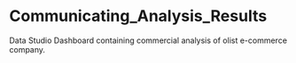 # Communicating_Analysis_Results
Data Studio Dashboard containing commercial analysis of olist e-commerce company.
